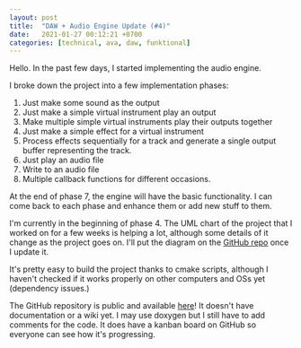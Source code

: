 ```yaml
---
layout: post
title:  "DAW + Audio Engine Update (#4)"
date:   2021-01-27 00:12:21 +0700
categories: [technical, ava, daw, funktional]
---
```

Hello.
In the past few days, I started implementing the audio engine.

I broke down the project into a few implementation phases:

1) Just make some sound as the output
2) Just make a simple virtual instrument play an output
3) Make multiple simple virtual instruments play their outputs together
4) Just make a simple effect for a virtual instrument
5) Process effects sequentially for a track and generate a single output buffer representing the track.
6) Just play an audio file
7) Write to an audio file
8) Multiple callback functions for different occasions.

At the end of phase 7, the engine will have the basic functionality. I can come back to each phase and enhance them or add new stuff to them.

I'm currently in the beginning of phase 4. The UML chart of the project that I worked on for a few weeks is helping a lot, although some details of it change as the project goes on. I'll put the diagram on the [GitHub repo](https://github.com/funktional-stdo/ava) once I update it.

It's pretty easy to build the project thanks to cmake scripts, although I haven't checked if it works properly on other computers and OSs yet (dependency issues.)

The GitHub repository is public and available [here](https://github.com/funktional-stdo/ava)! It doesn't have documentation or a wiki yet. I may use doxygen but I still have to add comments for the code. It does have a kanban board on GitHub so everyone can see how it's progressing.